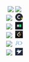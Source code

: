 <div align='center'>
    <img src="https://img.shields.io/github/languages/top/N0WST4NDUP/Algorithm.svg?color=orange&logo=java"/>
    <img src="https://img.shields.io/github/last-commit/N0WST4NDUP/Algorithm.svg?color=00e34f"/>
</div>

<div align='center'>
    <img src="https://img.shields.io/badge/To%20do-grey" style="height:20px"/>&nbsp;&nbsp;<a href="./"><img src="./src/imgs/codility.png" style="height:20px"/></a><br>
    <img src="https://img.shields.io/badge/To%20do-grey" style="height:20px"/>&nbsp;&nbsp;<a href="./"><img src="./src/imgs/hackerrank.png" style="height:20px"/></a><br>
    <img src="https://img.shields.io/badge/To%20do-grey" style="height:20px"/>&nbsp;&nbsp;<a href="./"><img src="./src/imgs/leetcode.jpg" style="height:20px"/></a><br>
    <img src="https://img.shields.io/badge/Pausing-d63a44" style="height:20px"/>&nbsp;&nbsp;<a href="./백준"><img src="./src/imgs/baekjoon.png" style="height:20px"/></a><br>
    <img src="https://img.shields.io/badge/Doing!-00e34f" style="height:20px"/>&nbsp;&nbsp;<a href="./프로그래머스"><img src="./src/imgs/programmers.png" style="height:20px"/></a><br>
</div>
